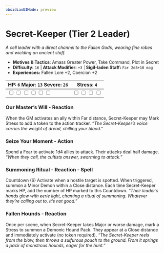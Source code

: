 ```yaml
---
obsidianUIMode: preview
---
```

# Secret-Keeper (Tier 2 Leader)

*A cell leader with a direct channel to the Fallen Gods, wearing fine robes and wielding an ancient staff.*

- **Motives & Tactics**: Amass Greater Power, Take Command, Plot in Secret
- **Difficulty:** `16` | **Attack Modifier:** `+3` | **Sigil-laden Staff:** `Far 2d8+10 mag`
- **Experiences:** Fallen Lore +2, Coercion +2

| HP: `6` Major: `13` Severe: `26` | Stress: `4` |
|--|--|
|  <input type="checkbox" unchecked id="dc5a74b2"> <input type="checkbox" unchecked id="b012dcbe"> <input type="checkbox" unchecked id="864f98b7"> <input type="checkbox" unchecked id="2ef7a769"> <input type="checkbox" unchecked id="c9ff2b8a"> <input type="checkbox" unchecked id="08fa8794"> |  <input type="checkbox" unchecked id="fee7d44a"> <input type="checkbox" unchecked id="f01073f8"> <input type="checkbox" unchecked id="8a38975f"> <input type="checkbox" unchecked id="1f2103a3"> |

### Our Master’s Will - Reaction

When the GM activates an ally within Far distance, Secret-Keeper may Mark Stress to add a token to the action tracker. *“The Secret-Keeper’s voice carries the weight of dread, chilling your blood.”*

### Seize Your Moment - Action

Spend a Fear to activate 1d4 allies to attack. Their attacks deal half damage. *“When they call, the cultists answer, swarming to attack.”*

### Summoning Ritual - Reaction - Spell

Countdown (6) Activate when a hostile target is spotted. When triggered, summon a Minor Demon within a Close distance. Each time Secret-Keeper marks HP, add the number of HP marked to this Countdown. *“Their leader’s hands glow with eerie light, chanting a ritual of summoning. Whatever they’re calling out to, it’s not good.”*

### Fallen Hounds - Reaction

Once per scene, when Secret-Keeper takes Major or worse damage, mark a Stress to summon a Demonic Hound Pack. They appear at a Close distance and immediately activate (no token required). *“The Secret-Keeper reels from the blow, then throws a sulfurous pouch to the ground. From it springs a pack of monstrous hounds, eager for the hunt.”*


